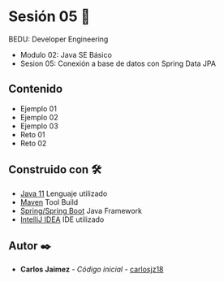 # Sesión 05 🤖

BEDU: Developer Engineering
- Modulo 02: Java SE Básico
- Sesion 05: Conexión a base de datos con Spring Data JPA

## Contenido

- Ejemplo 01
- Ejemplo 02
- Ejemplo 03
- Reto 01
- Reto 02

## Construido con 🛠️

* [Java 11]() Lenguaje utilizado
* [Maven]() Tool Build
* [Spring/Spring Boot]() Java Framework
* [IntelliJ IDEA]() IDE utilizado

## Autor ✒️

* **Carlos Jaimez** - *Código inicial* - [carlosjz18](https://github.com/carlosjz18)